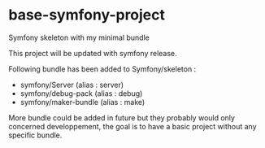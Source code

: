 # base-symfony-project
Symfony skeleton with my minimal bundle

This project will be updated with symfony release.

Following bundle has been added to Symfony/skeleton :

* symfony/Server       (alias : server)
* symfony/debug-pack   (alias : debug)
* symfony/maker-bundle (alias : make)

More bundle could be added in future but they probably would only concerned developpement, the goal is to have a basic project without any specific bundle.
